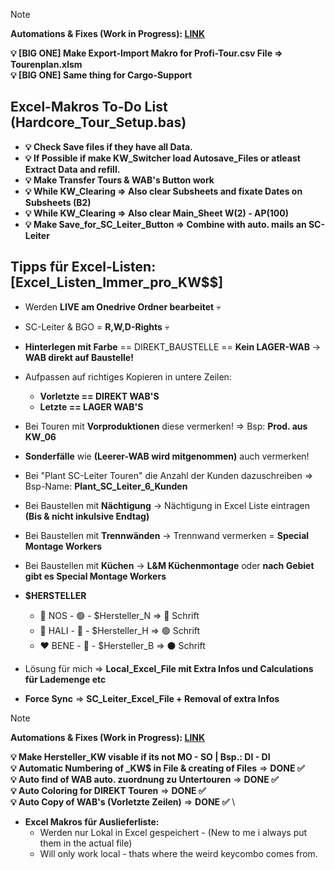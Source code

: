 > [!NOTE]
> **Automations & Fixes (Work in Progress): [LINK](../excel_makros/Modul1.bas)**
> 
> **💡 [BIG ONE] Make Export-Import Makro for Profi-Tour.csv File => Tourenplan.xlsm** \
> **💡 [BIG ONE] Same thing for Cargo-Support** 

## Excel-Makros To-Do List (Hardcore_Tour_Setup.bas)
- **💡 Check Save files if they have all Data.**
- **💡 If Possible if make KW_Switcher load Autosave_Files or atleast Extract Data and refill.**
- **💡 Make Transfer Tours & WAB's Button work**
- **💡 While KW_Clearing => Also clear Subsheets and fixate Dates on Subsheets (B2)**
- **💡 While KW_Clearing => Also clear Main_Sheet W(2) - AP(100)**
- **💡 Make Save_for_SC_Leiter_Button => Combine with auto. mails an SC-Leiter**


## Tipps für Excel-Listen: [Excel_Listen_Immer_pro_KW$$]
- Werden **LIVE am Onedrive Ordner bearbeitet** 💀
- SC-Leiter & BGO = **R,W,D-Rights** 💀

- **Hinterlegen mit Farbe** == DIREKT_BAUSTELLE == **Kein LAGER-WAB** -> **WAB direkt auf Baustelle!**

- Aufpassen auf richtiges Kopieren in untere Zeilen:
  - **Vorletzte == DIREKT WAB'S**
  - **Letzte == LAGER WAB'S**

- Bei Touren mit **Vorproduktionen** diese vermerken! => Bsp: **Prod. aus KW_06**
- **Sonderfälle** wie **(Leerer-WAB wird mitgenommen)** auch vermerken!
- Bei "Plant SC-Leiter Touren" die Anzahl der Kunden dazuschreiben => Bsp-Name: **Plant_SC_Leiter_6_Kunden**
- Bei Baustellen mit **Nächtigung** -> Nächtigung in Excel Liste eintragen **(Bis & nicht inkulsive Endtag)**
- Bei Baustellen mit **Trennwänden** -> Trennwand vermerken = **Special Montage Workers**
- Bei Baustellen mit **Küchen** -> **L&M Küchenmontage** oder **nach Gebiet gibt es Special Montage Workers**

- **$HERSTELLER**
    - 💚 NOS  - 🟢 - $Hersteller_N => 🔵 Schrift
    - 💙 HALI - 🔵 - $Hersteller_H => 🟢 Schrift
    - ❤️ BENE - 🔴 - $Hersteller_B => ⚫ Schrift


- Lösung für mich => **Local_Excel_File mit Extra Infos und Calculations für Lademenge etc**
- **Force Sync** => **SC_Leiter_Excel_File + Removal of extra Infos**
> [!NOTE]
> **Automations & Fixes (Work in Progress): [LINK](../excel_makros/Modul1.bas)**
> 
> **💡 Make Hersteller_KW visable if its not MO - SO | Bsp.: DI - DI**\
> **💡 Automatic Numbering of _KW$ in File & creating of Files** => **DONE ✅** \
> **💡 Auto find of WAB auto. zuordnung zu Untertouren** => **DONE ✅** \
> **💡 Auto Coloring for DIREKT Touren** => **DONE ✅** \
> **💡 Auto Copy of WAB's (Vorletzte Zeilen)** => **DONE ✅** \

- **Excel Makros für Auslieferliste:**
    - Werden nur Lokal in Excel gespeichert - (New to me i always put them in the actual file) 
    - Will only work local - thats where the weird keycombo comes from.

